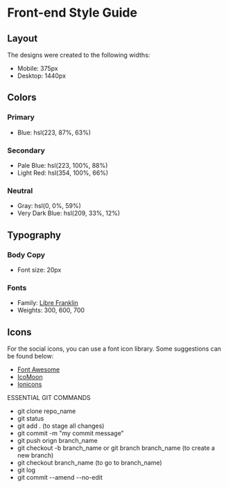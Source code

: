 # Front-end Style Guide

## Layout

The designs were created to the following widths:

- Mobile: 375px
- Desktop: 1440px

## Colors

### Primary

- Blue: hsl(223, 87%, 63%)

### Secondary

- Pale Blue: hsl(223, 100%, 88%)
- Light Red: hsl(354, 100%, 66%)

### Neutral

- Gray: hsl(0, 0%, 59%)
- Very Dark Blue: hsl(209, 33%, 12%)

## Typography

### Body Copy

- Font size: 20px

### Fonts

- Family: [Libre Franklin](https://fonts.google.com/specimen/Libre+Franklin)
- Weights: 300, 600, 700

## Icons

For the social icons, you can use a font icon library. Some suggestions can be found below:

- [Font Awesome](https://fontawesome.com)
- [IcoMoon](https://icomoon.io)
- [Ionicons](https://ionicons.com)

ESSENTIAL GIT COMMANDS
  - git clone repo_name
  - git status
  - git add .  (to stage all changes)
  - git commit -m "my commit message"
  - git push orign branch_name
  - git checkout -b branch_name or git branch branch_name  (to create a new branch)
  - git checkout branch_name  (to go to branch_name)
  - git log
  - git commit --amend --no-edit